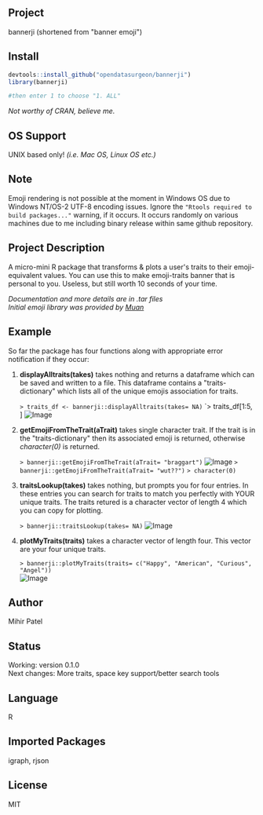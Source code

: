 Project
-------
bannerji (shortened from "banner emoji")

Install
-------
`````r
devtools::install_github("opendatasurgeon/bannerji")
library(bannerji) 

#then enter 1 to choose "1. ALL"
`````
*Not worthy of CRAN, believe me.*

OS Support
----------
UNIX based only! *(i.e. Mac OS, Linux OS etc.)*

Note
--------
Emoji rendering is not possible at the moment in Windows OS due to Windows NT/OS-2 UTF-8 encoding issues. Ignore the `"Rtools required to build packages..."` warning, if it occurs. It occurs randomly on various machines due to me including binary release within same github repository.

Project Description
--------------------
A micro-mini R package that transforms & plots a user's traits to their emoji-equivalent values.
You can use this to make emoji-traits banner that is personal to you. Useless, but still worth 10 seconds of your time.

*Documentation and more details are in .tar files*          
*Initial emoji library was provided by [Muan](https://github.com/muan/emojilib)*   

Example
-------
So far the package has four functions along with appropriate error notification if they occur:

1) **displayAlltraits(takes)** takes nothing and returns a dataframe which can be saved and written to a file. This dataframe contains a "traits-dictionary" which lists all of the unique emojis association for traits. 

    `> traits_df <- bannerji::displayAlltraits(takes= NA)`
    `> traits_df[1:5, ]
    ![Image](https://github.com/opendatasurgeon/bannerji/blob/master/functionOutputs/displayall.png?raw=true)

2) **getEmojiFromTheTrait(aTrait)** takes single character trait. If the trait is in the "traits-dictionary" then its associated emoji is returned, otherwise *character(0)* is returned.
    
    `> bannerji::getEmojiFromTheTrait(aTrait= "braggart")`
    ![Image](https://github.com/opendatasurgeon/bannerji/blob/master/functionOutputs/getemojifromtrait.png?raw=true)
    `> bannerji::getEmojiFromTheTrait(aTrait= "wut??")`
    `> character(0)`

3) **traitsLookup(takes)** takes nothing, but prompts you for four entries. In these entries you can search for traits to match you perfectly with YOUR unique traits. The traits retured is a character vector of length 4 which you can copy for plotting. 
      
      `> bannerji::traitsLookup(takes= NA)`
      ![Image](https://github.com/opendatasurgeon/bannerji/blob/master/functionOutputs/traitslookup.png?raw=true)

4) **plotMyTraits(traits)** takes a character vector of length four. This vector are your four unique traits. 

    `> bannerji::plotMyTraits(traits= c("Happy", "American", "Curious", "Angel"))`      
    ![Image](https://github.com/opendatasurgeon/bannerji/blob/master/functionOutputs/plotmytraits.png?raw=true)
    
    
Author
-------
Mihir Patel

Status
------
Working: version 0.1.0      
Next changes: More traits, space key support/better search tools

Language
---------
R

Imported Packages
----------
igraph, rjson

License
--------
MIT
